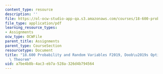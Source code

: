 ```yaml
---
content_type: resource
description: ''
file: https://ol-ocw-studio-app-qa.s3.amazonaws.com/courses/18-600-probability-and-random-variables-fall-2019/a7be4b8b4ac3eb7a528a326d4b794564_MIT18_600F19_Pset_note.pdf
file_type: application/pdf
learning_resource_types:
- Assignments
ocw_type: OCWFile
parent_title: Assignments
parent_type: CourseSection
resourcetype: Document
title: "18.600 Probability and Random Variables F2019, Doob\u2019s Optional Stopping\
  \ Theorem"
uid: a7be4b8b-4ac3-eb7a-528a-326d4b794564
---
```

